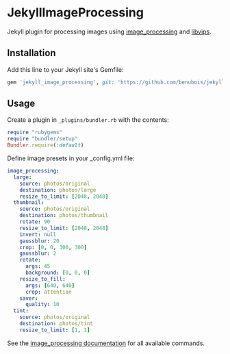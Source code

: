 # JekyllImageProcessing

Jekyll plugin for processing images using [image_processing](https://github.com/janko/image_processing) and [libvips](http://libvips.github.io/libvips/).

## Installation

Add this line to your Jekyll site's Gemfile:

```ruby
gem 'jekyll_image_processing', git: 'https://github.com/benubois/jekyll_image_processing'
```

## Usage

Create a plugin in `_plugins/bundler.rb` with the contents:

```ruby
require "rubygems"
require "bundler/setup"
Bundler.require(:default)
```

Define image presets in your _config.yml file:

```yaml
image_processing:
  large:
    source: photos/original
    destination: photos/large
    resize_to_limit: [2048, 2048]
  thumbnail:
    source: photos/original
    destination: photos/thumbnail
    rotate: 90
    resize_to_limit: [2048, 2048]
    invert: null
    gaussblur: 20
    crop: [0, 0, 300, 300]
    gaussblur: 2
    rotate:
      args: 45
      background: [0, 0, 0]
    resize_to_fill:
      args: [640, 640]
      crop: attention
    saver:
      quality: 10
  tint:
    source: photos/original
    destination: photos/tint
    resize_to_limit: [1, 1]
```

See the [image_processing documentation](https://github.com/janko/image_processing/blob/master/doc/vips.md#readme) for all available commands.
